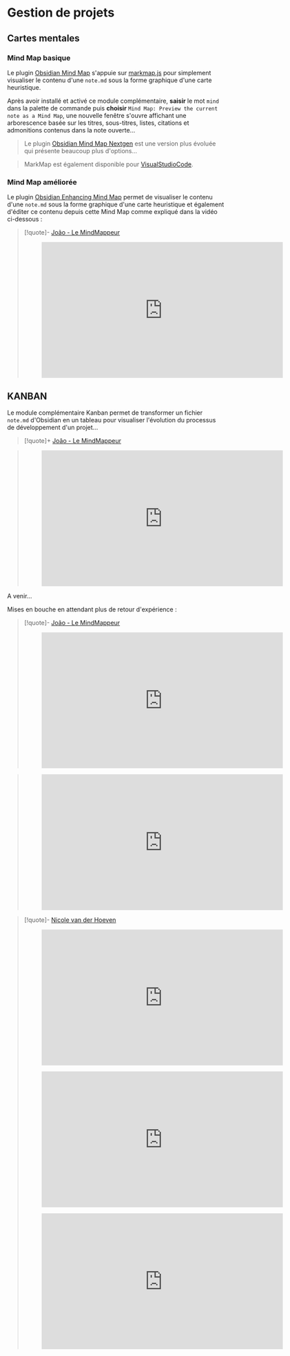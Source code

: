 # Gestion de projets


## Cartes mentales

### Mind Map basique

Le plugin [Obsidian Mind Map](obsidian://show-plugin?id=obsidian-mind-map) s'appuie sur  [markmap.js](https://markmap.js.org/) pour simplement visualiser le contenu d'une `note.md` sous la forme graphique d'une carte heuristique.

Après avoir installé et activé ce module complémentaire, **saisir** le mot `mind` dans la palette de commande  puis **choisir** `Mind Map: Preview the current note as a Mind Map`, une nouvelle fenêtre s'ouvre affichant une arborescence basée sur les titres, sous-titres, listes, citations et admonitions contenus dans la note ouverte...

> Le plugin [Obsidian Mind Map Nextgen](obsidian://show-plugin?id=obsidian-mindmap-nextgen) est une version plus évoluée qui présente beaucoup plus d'options...

> MarkMap est également disponible pour [VisualStudioCode](https://marketplace.visualstudio.com/items?itemName=gera2ld.markmap-vscode).

### Mind Map améliorée

Le plugin [Obsidian Enhancing Mind Map](obsidian://show-plugin?id=obsidian-enhancing-mindmap) permet de visualiser le contenu d'une `note.md` sous la forme graphique d'une carte heuristique et également d'éditer ce contenu depuis cette Mind Map comme expliqué dans la vidéo ci-dessous :

>[!quote]- [João - Le MindMappeur](https://www.youtube.com/c/LeMindMappeur)
><center><figure><iframe width="560" height="315" src="https://www.youtube-nocookie.com/embed/NIFeiwnQpGs" title="YouTube video player" frameborder="0" allow="accelerometer; autoplay; clipboard-write; encrypted-media; gyroscope; picture-in-picture" allowfullscreen></iframe></figure></center>
## KANBAN

<!--
[google.com/search?q=kanban&rlz=1C1CHBF_frFR845FR845&oq=kanban&aqs=chrome..69i57j0i433i512j0i512l3j69i60l3.3175j0j7&sourceid=chrome&ie=UTF-8](https://www.google.com/search?q=kanban&rlz=1C1CHBF_frFR845FR845&oq=kanban&aqs=chrome..69i57j0i433i512j0i512l3j69i60l3.3175j0j7&sourceid=chrome&ie=UTF-8)

[https://fr.wikipedia.org/wiki/Kanban_(développement)](https://fr.wikipedia.org/wiki/Kanban_(d%C3%A9veloppement))

[kanbanize.com/fr/ressources/debuter-avec/methode-kanban](https://kanbanize.com/fr/ressources/debuter-avec/methode-kanban)

https://www.atlassian.com/fr/agile/kanban

[cadremploi.fr/editorial/conseils/conseils-carriere/detail/article/jose-pas-demander-mais-c-est-quoi-la-methode-kanban.html](https://www.cadremploi.fr/editorial/conseils/conseils-carriere/detail/article/jose-pas-demander-mais-c-est-quoi-la-methode-kanban.html)

https://www.merci-app.com/article/kanban

https://www.amalo-recrutement.fr/blog/kanban/

https://organisologie.com/comment-sorganiser/comment-atteindre-ses-objectifs/plan-action/methode-kanban-toyota-contenu/
-->

Le module complémentaire Kanban permet de transformer un fichier `note.md` d'Obsidian en un tableau pour visualiser l'évolution du processus de développement d'un projet...

>[!quote]+ [João - Le MindMappeur](https://www.youtube.com/c/LeMindMappeur)

><center><figure><iframe width="560" height="315" src="https://www.youtube.com/embed/PSo2XkKHpWo" title="YouTube video player" frameborder="0" allow="accelerometer; autoplay; clipboard-write; encrypted-media; gyroscope; picture-in-picture" allowfullscreen></iframe></figure></center>

A venir...

Mises en bouche en attendant plus de retour d'expérience :

>[!quote]- [João - Le MindMappeur](https://www.youtube.com/c/LeMindMappeur)
><center><figure><iframe width="560" height="315" src="https://www.youtube-nocookie.com/embed/LPxyEJeVsPg" title="YouTube video player" frameborder="0" allow="accelerometer; autoplay; clipboard-write; encrypted-media; gyroscope; picture-in-picture" allowfullscreen></iframe></figure></center>

><center><figure><iframe width="560" height="315" src="https://www.youtube-nocookie.com/embed/-Fd1y0Is4wc" title="YouTube video player" frameborder="0" allow="accelerometer; autoplay; clipboard-write; encrypted-media; gyroscope; picture-in-picture" allowfullscreen></iframe></figure></center>


>[!quote]- [Nicole van der Hoeven](https://www.youtube.com/c/NicolevanderHoeven)
><center><figure><iframe width="560" height="315" src="https://www.youtube-nocookie.com/embed/ccN5vJzXwvo" title="YouTube video player" frameborder="0" allow="accelerometer; autoplay; clipboard-write; encrypted-media; gyroscope; picture-in-picture" allowfullscreen></iframe></figure></center>
><center><figure><iframe width="560" height="315" src="https://www.youtube-nocookie.com/embed/ODhHTngIMJE" title="YouTube video player" frameborder="0" allow="accelerometer; autoplay; clipboard-write; encrypted-media; gyroscope; picture-in-picture" allowfullscreen></iframe></figure></center>
><center><figure><iframe width="560" height="315" src="https://www.youtube-nocookie.com/embed/T2Aeaq4sk7M" title="YouTube video player" frameborder="0" allow="accelerometer; autoplay; clipboard-write; encrypted-media; gyroscope; picture-in-picture" allowfullscreen></iframe></figure></center>


